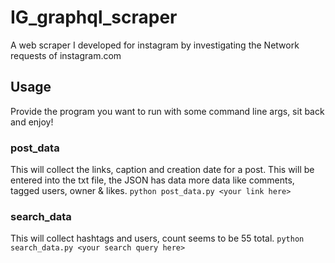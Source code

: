 # IG_graphql_scraper

A web scraper I developed for instagram by investigating the Network requests of instagram.com

## Usage

Provide the program you want to run with some command line args, sit back and enjoy!

### post_data

This will collect the links, caption and creation date for a post. This will be entered into the txt file, the JSON has data more data like comments, tagged users, owner & likes.
`python post_data.py <your link here>`

### search_data

This will collect hashtags and users, count seems to be 55 total.
`python search_data.py <your search query here>`